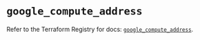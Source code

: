 # `google_compute_address`

Refer to the Terraform Registry for docs: [`google_compute_address`](https://registry.terraform.io/providers/hashicorp/google-beta/6.22.0/docs/resources/google_compute_address).
